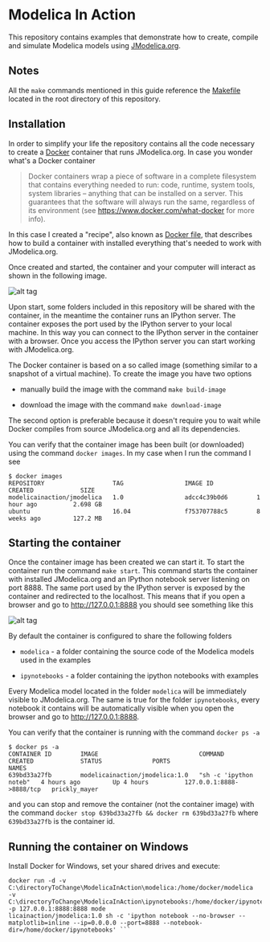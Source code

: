 # Modelica In Action

This repository contains examples that demonstrate how to
create, compile and simulate Modelica models using [JModelica.org](http://www.jmodelica.org).

## Notes

All the `make` commands mentioned in this guide reference the
[Makefile](https://github.com/mbonvini/ModelicaInAction/blob/master/Makefile)
located in the root directory of this repository.

## Installation

In order to simplify your life the repository contains all the code
necessary to create a [Docker](https://www.docker.com) container that runs JModelica.org.
In case you wonder what's a Docker container

> Docker containers wrap a piece of software in a complete filesystem that contains
> everything needed to run: code, runtime,   system tools, system libraries – anything
> that can be installed on a server. This guarantees that the software will always
> run the same, regardless of its environment (see https://www.docker.com/what-docker
> for more info).

In this case I created a "recipe", also known as [Docker file](https://github.com/mbonvini/ModelicaInAction/blob/master/docker/Dockerfile),
that describes how to build a container with installed everything that's needed
to work with JModelica.org.

Once created and started, the container and your computer will interact as shown
in the following image.

![alt tag](https://github.com/mbonvini/ModelicaInAction/blob/master/images/container_scheme.png)

Upon start, some folders included in this repository will be shared with the container,
in the meantime the container runs an IPython server. The container exposes the port
used by the IPython server to your local machine. In this way you can connect to the
IPython server in the container with a browser. Once you access the IPython
server you can start working with JModelica.org.

The Docker container is based on a so called image (something similar to a snapshot
of a virtual machine). To create the image you have two options

 * manually build the image with the command
 `make build-image`

 * download the image with the command
 `make download-image`

The second option is preferable because it doesn't require you to wait while Docker
compiles from source JModelica.org and all its dependencies.

You can verify that the container image has been built (or downloaded) using the command
`docker images`. In my case when I run the command I see

```
$ docker images
REPOSITORY                   TAG                 IMAGE ID            CREATED             SIZE
modelicainaction/jmodelica   1.0                 adcc4c39b0d6        1 hour ago          2.698 GB
ubuntu                       16.04               f753707788c5        8 weeks ago         127.2 MB
```

## Starting the container

Once the container image has been created we can start it.
To start the container run the command `make start`. This command starts
the container with installed JModelica.org and an IPython notebook server
listening on port 8888. The same port used by the IPython server is exposed
by the container and redirected to the localhost.
This means that if you open a browser and go to http://127.0.0.1:8888 you should see something
like this

![alt tag](https://github.com/mbonvini/ModelicaInAction/blob/master/images/ipython_home.png)

By default the container is configured to share the following folders

 * `modelica` - a folder containing the source code of the Modelica models used in the examples

 * `ipynotebooks` - a folder containing the ipython notebooks with examples

Every Modelica model located in the folder `modelica` will be immediately visible
to JModelica.org. The same is true for the folder `ipynotebooks`, every notebook it contains
will be automatically visible when you open the browser and go to http://127.0.0.1:8888.

You can verify that the container is running with the command `docker ps -a`

```
$ docker ps -a
CONTAINER ID        IMAGE                            COMMAND                  CREATED             STATUS              PORTS                      NAMES
639bd33a27fb        modelicainaction/jmodelica:1.0   "sh -c 'ipython noteb"   4 hours ago         Up 4 hours          127.0.0.1:8888->8888/tcp   prickly_mayer
```

and you can stop and remove the container (not the container image) with the command
`docker stop 639bd33a27fb && docker rm 639bd33a27fb` where `639bd33a27fb` is the
container id.

## Running the container on Windows

Install Docker for Windows, set your shared drives and execute: 
 ```shell
docker run -d -v  C:\directoryToChange\ModelicaInAction\modelica:/home/docker/modelica  -v  C:\directoryToChange\ModelicaInAction\ipynotebooks:/home/docker/ipynotebooks -p 127.0.0.1:8888:8888 mode
licainaction/jmodelica:1.0 sh -c 'ipython notebook --no-browser --matplotlib=inline --ip=0.0.0.0 --port=8888 --notebook-dir=/home/docker/ipynotebooks' ```
